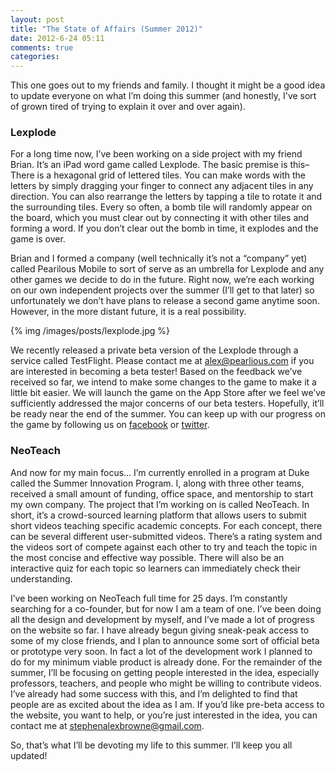 ```yaml
---
layout: post
title: "The State of Affairs (Summer 2012)"
date: 2012-6-24 05:11
comments: true
categories: 
---
```


This one goes out to my friends and family. I thought it might be a good idea to update everyone on what I’m doing this summer (and honestly, I've sort of grown tired of trying to explain it over and over again).
<br/>

### Lexplode
For a long time now, I’ve been working on a side project with my friend Brian. It’s an iPad word game called Lexplode. The basic premise is this– There is a hexagonal grid of lettered tiles. You can make words with the letters by simply dragging your finger to connect any adjacent tiles in any direction. You can also rearrange the letters by tapping a tile to rotate it and the surrounding tiles. Every so often, a bomb tile will randomly appear on the board, which you must clear out by connecting it with other tiles and forming a word. If you don’t clear out the bomb in time, it explodes and the game is over.

Brian and I formed a company (well technically it’s not a “company” yet) called Pearilous Mobile to sort of serve as an umbrella for Lexplode and any other games we decide to do in the future. Right now, we’re each working on our own independent projects over the summer (I’ll get to that later) so unfortunately we don’t have plans to release a second game anytime soon. However, in the more distant future, it is a real possibility.

{% img /images/posts/lexplode.jpg %}

We recently released a private beta version of the Lexplode through a service called TestFlight. Please contact me at alex@pearlious.com if you are interested in becoming a beta tester! Based on the feedback we’ve received so far, we intend to make some changes to the game to make it a little bit easier. We will launch the game on the App Store after we feel we’ve sufficiently addressed the major concerns of our beta testers. Hopefully, it’ll be ready near the end of the summer. You can keep up with our progress on the game by following us on [facebook](https://www.facebook.com/PearilousMobile) or [twitter](https://twitter.com/#!/PearilousMobile).
<br/>

### NeoTeach
And now for my main focus... I’m currently enrolled in a program at Duke called the Summer Innovation Program. I, along with three other teams, received a small amount of funding, office space, and mentorship to start my own company. The project that I’m working on is called NeoTeach. In short, it’s a crowd-sourced learning platform that allows users to submit short videos teaching specific academic concepts. For each concept, there can be several different user-submitted videos. There’s a rating system and the videos sort of compete against each other to try and teach the topic in the most concise and effective way possible. There will also be an interactive quiz for each topic so learners can immediately check their understanding.

I’ve been working on NeoTeach full time for 25 days. I’m constantly searching for a co-founder, but for now I am a team of one. I’ve been doing all the design and development by myself, and I’ve made a lot of progress on the website so far. I have already begun giving sneak-peak access to some of my close friends, and I plan to announce some sort of official beta or prototype very soon. In fact a lot of the development work I planned to do for my minimum viable product is already done. For the remainder of the summer, I’ll be focusing on getting people interested in the idea, especially professors, teachers, and people who might be willing to contribute videos. I’ve already had some success with this, and I’m delighted to find that people are as excited about the idea as I am. If you’d like pre-beta access to the website, you want to help, or you’re just interested in the idea, you can contact me at stephenalexbrowne@gmail.com.
<br/>

So, that’s what I’ll be devoting my life to this summer. I’ll keep you all updated!
